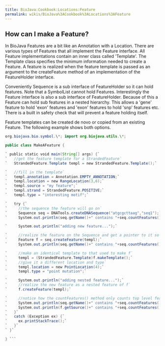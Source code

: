 ```yaml
---
title: BioJava:Cookbook:Locations:Feature
permalink: wikis/BioJava%3ACookbook%3ALocations%3AFeature
---
```


How can I make a Feature?
-------------------------

In BioJava Features are a bit like an Annotation with a Location. There
are various types of Features that all implement the Feature interface.
All Feature implementations contain an inner class called 'Template'.
The Template class specifies the minimum information needed to create a
Feature. A feature is realized when the feature template is passed as an
argument to the createFeature method of an implementation of the
FeatureHolder interface.

Conveniently Sequence is a sub interface of FeatureHolder so it can hold
features. Note that a SymbolList cannot hold Features. Interestingly the
Feature interface is also a sub interface of FeatureHolder. Because of
this a Feature can hold sub features in a nested hierarchy. This allows
a 'gene' feature to hold 'exon' features and 'exon' features to hold
'snp' features etc. There is a built in safety check that will prevent a
feature holding itself.

Feature templates can be created de novo or copied from an existing
Feature. The following example shows both options.

```java import org.biojava.bio.\*; import org.biojava.bio.seq.\*; import
org.biojava.bio.symbol.\*; import org.biojava.utils.\*;

public class MakeAFeature {

` public static void main(String[] args) {`  
`   //get the feature template for a StrandedFeature`  
`   StrandedFeature.Template templ = new StrandedFeature.Template();`

`   //fill in the template`  
`   templ.annotation = Annotation.EMPTY_ANNOTATION;`  
`   templ.location = new RangeLocation(3,6);`  
`   templ.source = "my feature";`  
`   templ.strand = StrandedFeature.POSITIVE;`  
`   templ.type = "interesting motif";`

`   try {`  
`     //the sequence the feature will go on`  
`     Sequence seq = DNATools.createDNASequence("atgcgcttaag","seq1");`  
`     System.out.println(seq.getName()+" contains "+seq.countFeatures()+" features");`

`     System.out.println("adding new feature...");`

`     //realize the feature on the Sequence and get a pointer to it so we can make another`  
`     Feature f = seq.createFeature(templ);`  
`     System.out.println(seq.getName()+" contains "+seq.countFeatures()+" features");`

`     //make an identical template to that used to make f`  
`     templ = (StrandedFeature.Template)f.makeTemplate();`  
`     //give it a different location and type`  
`     templ.location = new PointLocation(4);`  
`     templ.type = "point mutation";`

`     System.out.println("adding nested feature...");`  
`     //realize the new feature as a nested feature of f`  
`     f.createFeature(templ);`

`     //notice how the countFeatures() method only counts top level features`  
`     System.out.println(seq.getName()+" contains "+seq.countFeatures()+" features");`  
`     System.out.println(f.getSource()+" contains "+seq.countFeatures()+" features");`  
`   }`  
`   catch (Exception ex) {`  
`     ex.printStackTrace();`  
`   }`  
` }`

} ```
